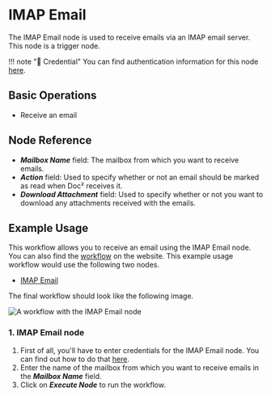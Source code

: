 # IMAP Email

The IMAP Email node is used to receive emails via an IMAP email server. This node is a trigger node.

!!! note "🔑 Credential"
    You can find authentication information for this node [here](/integrations/credentials/imap/).


## Basic Operations

- Receive an email

## Node Reference

- ***Mailbox Name*** field: The mailbox from which you want to receive emails.
- ***Action*** field: Used to specify whether or not an email should be marked as read when Doc² receives it.
- ***Download Attachment*** field: Used to specify whether or not you want to download any attachments received with the emails.

## Example Usage

This workflow allows you to receive an email using the IMAP Email node. You can also find the [workflow](https://n8n.io/workflows/587) on the website. This example usage workflow would use the following two nodes.
- [IMAP Email]()

The final workflow should look like the following image.

![A workflow with the IMAP Email node](/_images/integrations/core-nodes/imapemail/workflow.png)

### 1. IMAP Email node

1. First of all, you'll have to enter credentials for the IMAP Email node. You can find out how to do that [here](/integrations/credentials/imap/).
2. Enter the name of the mailbox from which you want to receive emails in the ***Mailbox Name*** field.
3. Click on ***Execute Node*** to run the workflow.




